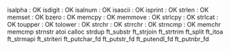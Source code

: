 isalpha : OK
isdigit : OK
isalnum : OK
isascii : OK
isprint : OK
strlen  : OK
memset	: OK
bzero	: OK
memcpy	: OK
memmove : OK
strlcpy	: OK
strlcat	: OK
toupper	: OK
tolower	: OK
strchr	: OK
strrchr	: OK
strncmp	: OK
memchr
memcmp
strnstr
atoi
calloc
strdup
ft_substr
ft_strjoin
ft_strtrim
ft_split
ft_itoa
ft_strmapi
ft_striteri
ft_putchar_fd
ft_putstr_fd
ft_putendl_fd
ft_putnbr_fd
